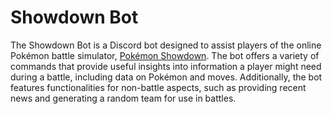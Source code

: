 # Showdown Bot
The Showdown Bot is a Discord bot designed to assist players of the online Pokémon battle simulator, [Pokémon Showdown](https://play.pokemonshowdown.com/). The bot offers a variety of commands that provide useful insights into information a player might need during a battle, including data on Pokémon and moves. Additionally, the bot features functionalities for non-battle aspects, such as providing recent news and generating a random team for use in battles.
